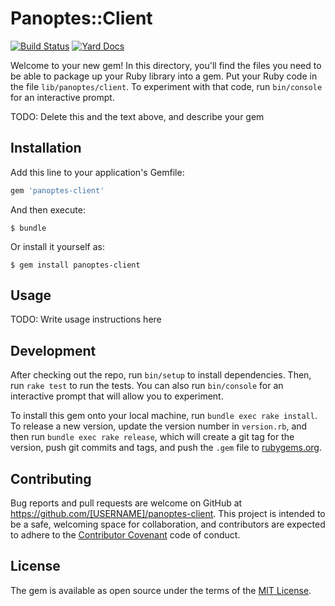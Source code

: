 # Panoptes::Client

[![Build Status](https://travis-ci.org/zooniverse/panoptes-client.rb.svg?branch=master)](https://travis-ci.org/zooniverse/panoptes-client.rb)
[![Yard Docs](http://img.shields.io/badge/yard-docs-blue.svg)](http://rubydoc.info/github/zooniverse/panoptes-client.rb/)


Welcome to your new gem! In this directory, you'll find the files you need to be able to package up your Ruby library into a gem. Put your Ruby code in the file `lib/panoptes/client`. To experiment with that code, run `bin/console` for an interactive prompt.

TODO: Delete this and the text above, and describe your gem

## Installation

Add this line to your application's Gemfile:

```ruby
gem 'panoptes-client'
```

And then execute:

    $ bundle

Or install it yourself as:

    $ gem install panoptes-client

## Usage

TODO: Write usage instructions here

## Development

After checking out the repo, run `bin/setup` to install dependencies. Then, run `rake test` to run the tests. You can also run `bin/console` for an interactive prompt that will allow you to experiment.

To install this gem onto your local machine, run `bundle exec rake install`. To release a new version, update the version number in `version.rb`, and then run `bundle exec rake release`, which will create a git tag for the version, push git commits and tags, and push the `.gem` file to [rubygems.org](https://rubygems.org).

## Contributing

Bug reports and pull requests are welcome on GitHub at https://github.com/[USERNAME]/panoptes-client. This project is intended to be a safe, welcoming space for collaboration, and contributors are expected to adhere to the [Contributor Covenant](http://contributor-covenant.org) code of conduct.


## License

The gem is available as open source under the terms of the [MIT License](http://opensource.org/licenses/MIT).

